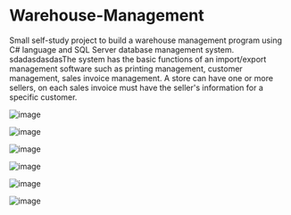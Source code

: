 # Warehouse-Management
Small self-study project to build a warehouse management program using C# language and SQL Server database management system. 
sdadasdasdasThe system has the basic functions of an import/export management software such as printing management, customer management, sales invoice management. A store can have one or more sellers, on each sales invoice must have the seller's information for a specific customer.

![image](https://user-images.githubusercontent.com/73355385/221545470-85042ac6-7962-4146-b3fe-4cecf2feda2c.png)

![image](https://user-images.githubusercontent.com/73355385/221545593-1abc1d93-eeb4-43a9-b7da-b82b02532220.png)

![image](https://user-images.githubusercontent.com/73355385/221547377-d51663a3-1ea1-49b3-b8b6-6f8d4579e4cd.png)

![image](https://user-images.githubusercontent.com/73355385/221547422-3ce4ec77-0536-4409-804d-8f4fae708af1.png)

![image](https://user-images.githubusercontent.com/73355385/221547754-950fef9e-2dfb-4ff5-a092-b9a798053f5b.png)

![image](https://user-images.githubusercontent.com/73355385/221547911-4805c883-8907-4f72-98b6-23ca81d46c65.png)


